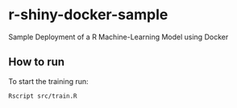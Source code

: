 # r-shiny-docker-sample

Sample Deployment of a R Machine-Learning Model using Docker

## How to run

To start the training run:

```
Rscript src/train.R
```
